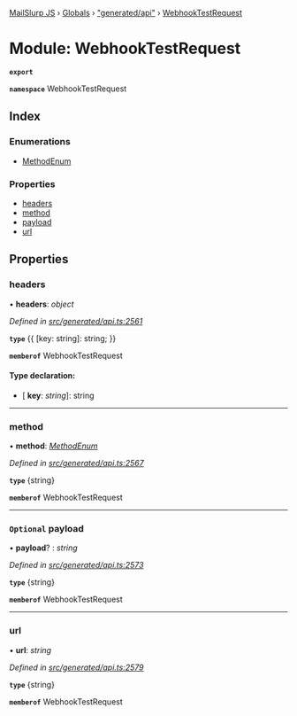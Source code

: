 [MailSlurp JS](../README.md) › [Globals](../globals.md) › ["generated/api"](_generated_api_.md) › [WebhookTestRequest](_generated_api_.webhooktestrequest.md)

# Module: WebhookTestRequest

**`export`** 

**`namespace`** WebhookTestRequest

## Index

### Enumerations

* [MethodEnum](../enums/_generated_api_.webhooktestrequest.methodenum.md)

### Properties

* [headers](_generated_api_.webhooktestrequest.md#headers)
* [method](_generated_api_.webhooktestrequest.md#method)
* [payload](_generated_api_.webhooktestrequest.md#optional-payload)
* [url](_generated_api_.webhooktestrequest.md#url)

## Properties

###  headers

• **headers**: *object*

*Defined in [src/generated/api.ts:2561](https://github.com/mailslurp/mailslurp-client-ts-js/blob/e9348f1/src/generated/api.ts#L2561)*

**`type`** {{ [key: string]: string; }}

**`memberof`** WebhookTestRequest

#### Type declaration:

* \[ **key**: *string*\]: string

___

###  method

• **method**: *[MethodEnum](../enums/_generated_api_.webhooktestrequest.methodenum.md)*

*Defined in [src/generated/api.ts:2567](https://github.com/mailslurp/mailslurp-client-ts-js/blob/e9348f1/src/generated/api.ts#L2567)*

**`type`** {string}

**`memberof`** WebhookTestRequest

___

### `Optional` payload

• **payload**? : *string*

*Defined in [src/generated/api.ts:2573](https://github.com/mailslurp/mailslurp-client-ts-js/blob/e9348f1/src/generated/api.ts#L2573)*

**`type`** {string}

**`memberof`** WebhookTestRequest

___

###  url

• **url**: *string*

*Defined in [src/generated/api.ts:2579](https://github.com/mailslurp/mailslurp-client-ts-js/blob/e9348f1/src/generated/api.ts#L2579)*

**`type`** {string}

**`memberof`** WebhookTestRequest
